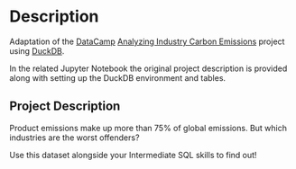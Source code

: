 # Description
Adaptation of the [DataCamp](https://www.datacamp.com) [Analyzing Industry Carbon Emissions](https://app.datacamp.com/learn/projects/analyzing_industry_carbon_emissions) project using [DuckDB](https://duckdb.org/). 

In the related Jupyter Notebook the original project description is provided along with setting up the DuckDB environment and tables. 


## Project Description
Product emissions make up more than 75% of global emissions. But which industries are the worst offenders?

Use this dataset alongside your Intermediate SQL skills to find out!
